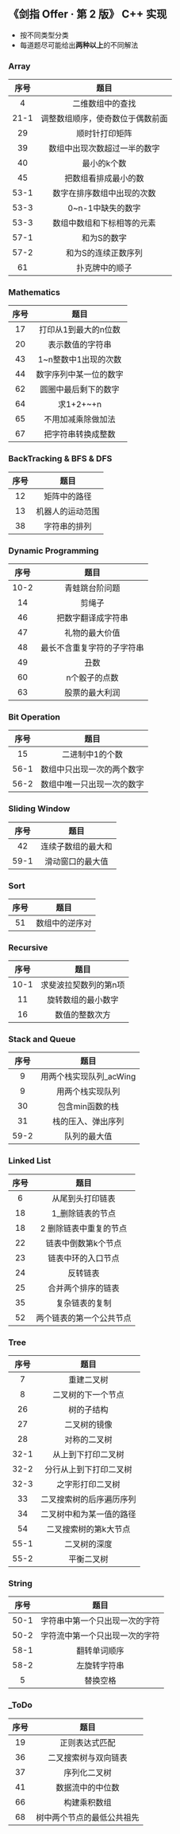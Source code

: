 ## 《剑指 Offer · 第 2 版》 C++ 实现

- 按不同类型分类
- 每道题尽可能给出**两种以上**的不同解法



### Array

| 序号 | 题目 |
| :-: | :-: |
| 4 | 二维数组中的查找 |
| 21-1 | 调整数组顺序，使奇数位于偶数前面 |
| 29 | 顺时针打印矩阵 |
| 39 | 数组中出现次数超过一半的数字 |
| 40 | 最小的k个数 |
| 45 | 把数组看排成最小的数 |
| 53-1 | 数字在排序数组中出现的次数 |
| 53-3 | 0~n-1中缺失的数字 |
| 53-3 | 数组中数组和下标相等的元素 |
| 57-1 | 和为S的数字 |
| 57-2 | 和为S的连续正数序列 |
| 61 | 扑克牌中的顺子 |

### Mathematics

| 序号 | 题目 |
| :-: | :-: |
| 17 | 打印从1到最大的n位数 |
| 20 | 表示数值的字符串 |
| 43 | 1~n整数中1出现的次数 |
| 44 | 数字序列中某一位的数字 |
| 62 | 圆圈中最后剩下的数字 |
| 64 | 求1+2+~+n |
| 65 | 不用加减乘除做加法 |
| 67 | 把字符串转换成整数 |

### BackTracking & BFS & DFS

| 序号 | 题目 |
| :-: | :-: |
| 12 | 矩阵中的路径 |
| 13 | 机器人的运动范围 |
| 38 | 字符串的排列 |


### Dynamic Programming

| 序号 | 题目 |
| :-: | :-: |
| 10-2 | 青蛙跳台阶问题 |
| 14 | 剪绳子 |
| 46 | 把数字翻译成字符串 |
| 47 | 礼物的最大价值 |
| 48 | 最长不含重复字符的子字符串 |
| 49 | 丑数 |
| 60 | n个骰子的点数 |
| 63 | 股票的最大利润 |

### Bit Operation

| 序号 | 题目 |
| :-: | :-: |
| 15 | 二进制中1的个数 |
| 56-1 | 数组中只出现一次的两个数字 |
| 56-2 | 数组中唯一只出现一次的数字 |

### Sliding Window

| 序号 | 题目 |
| :-: | :-: |
| 42 | 连续子数组的最大和 |
| 59-1 | 滑动窗口的最大值 |

### Sort

| 序号 | 题目 |
| :-: | :-: |
| 51 | 数组中的逆序对 |

### Recursive

| 序号 | 题目 |
| :-: | :-: |
| 10-1 | 求斐波拉契数列的第n项 |
| 11 | 旋转数组的最小数字 |
| 16 | 数值的整数次方 |


### Stack and Queue

| 序号 | 题目 |
| :-: | :-: |
| 9 | 用两个栈实现队列_acWing |
| 9 | 用两个栈实现队列 |
| 30 | 包含min函数的栈 |
| 31 | 栈的压入、弹出序列 |
| 59-2 | 队列的最大值 |

### Linked List

| 序号 | 题目 |
| :-: | :-: |
| 6 | 从尾到头打印链表 |
| 18 | 1_删除链表的节点 |
| 18 | 2 删除链表中重复的节点 |
| 22 | 链表中倒数第k个节点 |
| 23 | 链表中环的入口节点 |
| 24 | 反转链表 |
| 25 | 合并两个排序的链表 |
| 35 | 复杂链表的复制 |
| 52 | 两个链表的第一个公共节点 |

### Tree

| 序号 | 题目 |
| :-: | :-: |
| 7 | 重建二叉树 |
| 8 | 二叉树的下一个节点 |
| 26 | 树的子结构 |
| 27 | 二叉树的镜像 |
| 28 | 对称的二叉树 |
| 32-1 | 从上到下打印二叉树 |
| 32-2 | 分行从上到下打印二叉树 |
| 32-3 | 之字形打印二叉树 |
| 33 | 二叉搜索树的后序遍历序列 |
| 34 | 二叉树中和为某一值的路径 |
| 54 | 二叉搜索树的第k大节点 |
| 55-1 | 二叉树的深度 |
| 55-2 | 平衡二叉树 |

### String

| 序号 | 题目 |
| :-: | :-: |
| 50-1 | 字符串中第一个只出现一次的字符 |
| 50-2 | 字符流中第一个只出现一次的字符 |
| 58-1 | 翻转单词顺序 |
| 58-2 | 左旋转字符串 |
| 5 | 替换空格 |

### _ToDo

| 序号 | 题目 |
| :-: | :-: |
| 19 | 正则表达式匹配 |
| 36 | 二叉搜索树与双向链表 |
| 37 | 序列化二叉树 |
| 41 | 数据流中的中位数 |
| 66 | 构建乘积数组 |
| 68 | 树中两个节点的最低公共祖先 |